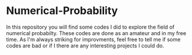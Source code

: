 # Numerical-Probability

In this repository you will find some codes I did to explore the field of numerical probabilty. These codes are done as an amateur and in my free time. As I'm always striking for improvments, feel free to tell me if some codes are bad or if I there are any interesting projects I could do.
